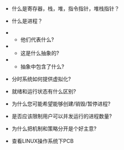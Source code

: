- 什么是寄存器，栈，堆，指令指针，堆栈指针？

- 什么是进程？
- - 他们代表什么?
- - 这是什么抽象的?
- - 抽象中包含了什么?

- 分时系统如何提供虚拟化?

- 就绪和运行状态有什么区别?

- 为什么您可能希望能够创建/销毁/暂停进程?

- 是否应该限制用户可以并发运行的进程数量?

- 为什么把机制和策略分开是个好主意?

- 查看LINUX操作系统下PCB
